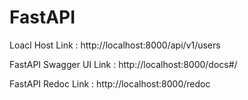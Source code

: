 # FastAPI

Loacl Host Link : http://localhost:8000/api/v1/users

FastAPI Swagger UI Link : http://localhost:8000/docs#/

FastAPI Redoc Link : http://localhost:8000/redoc
